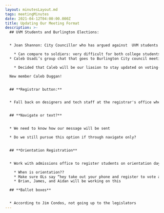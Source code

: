 ```yaml
---
layout: minutesLayout.md
tags: meetingMinutes
date: 2021-04-12T04:00:00.000Z
title: Updating Our Meeting Format
description: >-
  ## UVM Students and Burlington Elections:


  * Joan Shannon: City Councillor who has argued against  UVM students having access to voting in Burlington elections

    * Can compare to soldiers: very difficult for both college students and soldiers to know where to vote when addresses are always changing 
  * Caleb Usadi’s group chat that goes to Burlington City council meetings

    * Decided that Caleb will be our liasion to stay updated on voting-related happenings and council meetings

  New member Caleb Duggan! 


  ## **Registrar button:**  


  * Fall back on designers and tech staff at the registrar's office when it comes to design the button 


  ## **Navigate or text?**


  * We need to know how our message will be sent

  * Do we still pursue this option if through navigate only? 


  ## **Orientation Registration**


  * Work with admissions office to register students on orientation day/week 

    * When is orientation?? 
    * Make sure OLs say “hey take out your phone and register to vote at turbo vote” 
    * Brian, James, and Aidan will be working on this 

  ## **Ballot boxes** 


  * According to Jim Condos, not going up to the legislators
---
```

